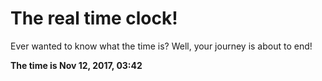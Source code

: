 # The real time clock!

Ever wanted to know what the time is? Well, your journey is about to end!

**The time is Nov 12, 2017, 03:42**